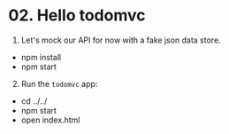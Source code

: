 # 02. Hello todomvc

1. Let's mock our API for now with a fake json data store.

  * npm install
  * npm start

2. Run the `todomvc` app:

  * cd ../../
  * npm start
  * open index.html
